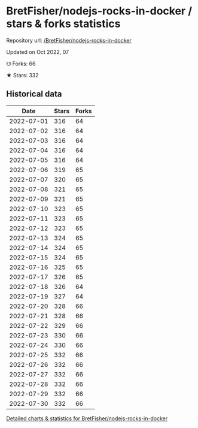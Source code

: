 # BretFisher/nodejs-rocks-in-docker / stars & forks statistics

Repository url: [/BretFisher/nodejs-rocks-in-docker](https://github.com/BretFisher/nodejs-rocks-in-docker)

Updated on Oct 2022, 07

☋ Forks: 66

★ Stars: 332

## Historical data
| Date | Stars | Forks |
|------|-------|-------|
| 2022-07-01 | 316 | 64 | 
| 2022-07-02 | 316 | 64 | 
| 2022-07-03 | 316 | 64 | 
| 2022-07-04 | 316 | 64 | 
| 2022-07-05 | 316 | 64 | 
| 2022-07-06 | 319 | 65 | 
| 2022-07-07 | 320 | 65 | 
| 2022-07-08 | 321 | 65 | 
| 2022-07-09 | 321 | 65 | 
| 2022-07-10 | 323 | 65 | 
| 2022-07-11 | 323 | 65 | 
| 2022-07-12 | 323 | 65 | 
| 2022-07-13 | 324 | 65 | 
| 2022-07-14 | 324 | 65 | 
| 2022-07-15 | 324 | 65 | 
| 2022-07-16 | 325 | 65 | 
| 2022-07-17 | 326 | 65 | 
| 2022-07-18 | 326 | 64 | 
| 2022-07-19 | 327 | 64 | 
| 2022-07-20 | 328 | 66 | 
| 2022-07-21 | 328 | 66 | 
| 2022-07-22 | 329 | 66 | 
| 2022-07-23 | 330 | 66 | 
| 2022-07-24 | 330 | 66 | 
| 2022-07-25 | 332 | 66 | 
| 2022-07-26 | 332 | 66 | 
| 2022-07-27 | 332 | 66 | 
| 2022-07-28 | 332 | 66 | 
| 2022-07-29 | 332 | 66 | 
| 2022-07-30 | 332 | 66 | 


[Detailed charts & statistics for BretFisher/nodejs-rocks-in-docker](https://reviewgithub.com/rep/BretFisher/nodejs-rocks-in-docker)
